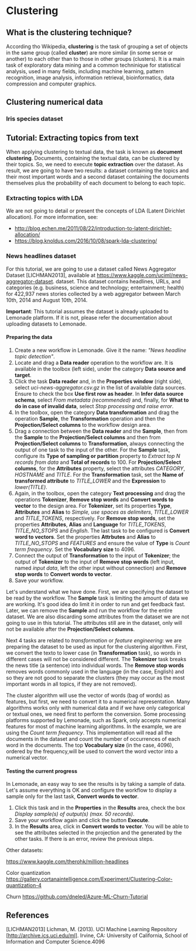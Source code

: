 # Clustering

## <a name="what-is-the-clustering-technique"></a> What is the clustering technique?

According tho Wikipedia, **clustering** is the task of grouping a set of objects
in the same group (called **cluster**) are more similar (in some sense or another)
to each other than to those in other groups (clusters). It is a main task of 
exploratory data mining and a common techninique for statistical analysis, used
in many fields, including machine learning, pattern recognition, image analysis,
information retrieval, bioinformatics, data compression and computer graphics. 


## <a name="clustering-numerical-data"></a> Clustering numerical data

### Iris species dataset


## <a name="extracting-topics-from-text"></a>Tutorial: Extracting topics from text

When applying clustering to textual data, the task is known as **document clustering**. 
Documents, containing the textual data, can be clustered by their topics. So, we
need to execute **topic extraction** over the dataset. As result, we are going
to have two results: a dataset containing the topics and their most important words and a second dataset containing the documents themselves plus the probability of each 
document to belong to each topic. 

### Extracting topics with LDA
We are not going to detail or present the concepts of LDA (Latent Dirichlet 
allocation). For more information, see:

- http://blog.echen.me/2011/08/22/introduction-to-latent-dirichlet-allocation/
- https://blog.knoldus.com/2016/10/08/spark-lda-clustering/

### News headlines dataset

For this tutorial, we are going to use a dataset called News Aggregator Dataset&nbsp;[LICHMAN2013], available at https://www.kaggle.com/uciml/news-aggregator-dataset. 
dataset. This dataset contains headlines, URLs, and categories (e.g. business,
science and technology; entertainment; health) for 422,937 news stories collected by a web aggregator between March 10th, 2014 and August 10th, 2014.

**Important**: This tutorial assumes the dataset is already uploaded to Lemonade platform. If it is not, please refer the documentation about uploading datasets to Lemonade.

#### Preparing the data

1. Create a new workflow in Lemonade. Give it the name: *"News headline topic detection"*.
2. Locate and drag a **Data reader** operation to the workflow are. It is available
in the toolbox (left side), under the category **Data source and target**.
3. Click the task **Data reader** and, in the **Properties window** (right side),
select *uci-news-aggregator.csv.gz* in the list of available data sources. Ensure to
check the box **Use first row as header**. In **Infer data source schema**, select
*From metadata (recommended)* and, finally, for **What to do in case of invalid data**, 
select *Stop processing and raise error*. 
4. In the toolbox, open the category **Data transformation** and drag the operation **Sample**, the **Transformation** operation and then the **Projection/Select columns** to the workflow design area.
5. Drag a connection between the **Data reader** and the **Sample**, then from
the **Sample** to the **Projection/Select columns** and then from **Projection/Select columns** to **Transformation**, always connecting the output of one task to the input of the other. For the **Sample** task, configure its **Type of sampling or partition** property to *Extract top N records from data* and **Total of records** to 100. For **Projection/Select columns**, for the **Attributes** property, select the attributes *CATEGORY*, *HOSTNAME* and *TITLE*. For the **Transformation** task, set the **Name of transformed attribute** to *TITLE_LOWER* and the **Expression** to *lower(TITLE)*.
6. Again, in the toolbox, open the category **Text processing** and drag the operations
**Tokenizer**, **Remove stop words** and **Convert words to vector** to the design area.
For **Tokenizer**, set its properties **Type**, **Attributes** and **Alias** to *Simple, use spaces as delimiters*, *TITLE_LOWER* and *TITLE_TOKENS*, respectively. For **Remove stop words**, set the properties **Attributes**, **Alias** and **Language** for *TITLE_TOKENS*, *TITLE_NO_STOPS* and *English*. The last task to be configured is **Convert word to vectors**. Set the properties **Attrbutes** and **Alias** to *TITLE_NO_STOPS* and *FEATURES* and ensure the value of **Type** is *Count term frequency*. Set the **Vocabulary size** to 4096.
7. Connect the output of **Transformation** to the input of **Tokenizer**; the output of **Tokenizer** to the input of **Remove stop words** (left input, named *input data*, left the other input without connection) and **Remove stop words** to **Convert words to vector**. 
8. Save your workflow.

Let's understand what we have done. First, we are specifying the dataset to be read by the workflow. The **Sample** task is limiting the amount of data we are working. It's good idea do limit it in order to run and get feedback fast. Later, we can remove the **Sample** and run the workflow for the entire dataset. We are also discarding some attributes from the dataset we are not going to use in this tutorial. The attributes still are in the dataset, only will not be available after the **Projection/Select columns**.

Next 4 tasks are related to *transformation* or *feature engineering*: we are preparing the dataset to be used as input for the clustering algorithm. First, we convert the texto to lower case (in **Transformation** task), so words in different cases will not be considered different. The **Tokenizer** task breaks the news title (a sentence) into individual words. The **Remove stop words** removes words commonly used in the language (in the case, English) and so they are not good to separate the clusters (they may occur as the most important words in all topics, if they are not removed).

The cluster algorithm will use the vector of words (bag of words) as features, but first, we need to convert it to a numerical representation. Many algorithms works only with numerical data and if we have only categorical or textual ones, we need first to perform the conversion. Some processing platforms supported by Lemonade, such as Spark, only accepts numerical features for most of machine learning algorithms. In the example, we are using the *Count term frequency*. This implementation will read all the documents in the dataset and count the number of occurrences of each word in the documents. The top **Vocabulary size** (in the case, 4096), ordered by the frequency,will be used to convert the word vector into a numerical vector. 

#### Testing the current progress

In Lemonade, an easy way to see the results is by taking a sample of data. Let's assume everything is OK and configure the workflow to display a sample only for the last task, **Convert words to vector**. 

1. Click this task and in the **Properties** in the **Results** area, check the box *Display sample(s) of output(s) (max. 50 records)*. 
2. Save your workflow again and click the button **Execute**.
3. In the **Results** area, click in **Convert words to vector**. You will be able to see the attributes selected in the projection and the generated by the other tasks. If there is an error, review the previous steps.



Other datasets:

https://www.kaggle.com/therohk/million-headlines

Color quantization
https://gallery.cortanaintelligence.com/Experiment/Clustering-Color-quantization-4

Churn
https://github.com/dneled/Azure-ML-Churn-Tutorial

## References
[LICHMAN2013] Lichman, M. (2013). UCI Machine Learning Repository [http://archive.ics.uci.edu/ml]. Irvine, CA: University of California, School of Information and Computer Science.4096